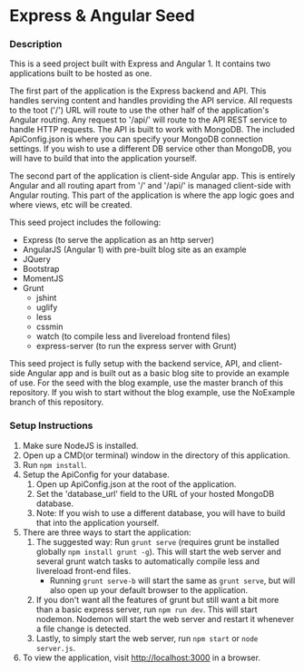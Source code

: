 # Express & Angular Seed

### Description
This is a seed project built with Express and Angular 1. It contains two applications
built to be hosted as one.

The first part of the application is the Express backend and API. This handles
serving content and handles providing the API service. All requests to the toot
('/') URL will route to use the other half of the application's Angular routing.
Any request to '/api/<something else>' will route to the API REST service to handle
HTTP requests. The API is built to work with MongoDB. The included ApiConfig.json
is where you can specify your MongoDB connection settings. If you wish to use a
different DB service other than MongoDB, you will have to build that into the
application yourself.

The second part of the application is client-side Angular app. This is entirely
Angular and all routing apart from '/' and '/api/' is managed client-side with
Angular routing. This part of the application is where the app logic goes and where
views, etc will be created.

This seed project includes the following:
- Express (to serve the application as an http server)
- AngularJS (Angular 1) with pre-built blog site as an example
- JQuery
- Bootstrap
- MomentJS
- Grunt
   - jshint
   - uglify
   - less
   - cssmin
   - watch (to compile less and livereload frontend files)
   - express-server (to run the express server with Grunt)

This seed project is fully setup with the backend service, API, and client-side
Angular app and is built out as a basic blog site to provide an example of use.
For the seed with the blog example, use the master branch of this repository.
If you wish to start without the blog example, use the NoExample branch of
this repository.

### Setup Instructions
1. Make sure NodeJS is installed.
2. Open up a CMD(or terminal) window in the directory of this application.
3. Run `npm install`.
4. Setup the ApiConfig for your database.
   1. Open up ApiConfig.json at the root of the application.
   2. Set the 'database_url' field to the URL of your hosted MongoDB database.
   3. Note: If you wish to use a different database, you will have to build that
      into the application yourself.
4. There are three ways to start the application:
   1. The suggested way: Run `grunt serve` (requires grunt be installed globally `npm install grunt -g`). This will start the web server and several
      grunt watch tasks to automatically compile less and livereload front-end files.
         - Running `grunt serve-b` will start the same as `grunt serve`, but will
           also open up your default browser to the application.
   2. If you don't want all the features of grunt but still want a bit more than
      a basic express server, run `npm run dev`. This will start nodemon. Nodemon
      will start the web server and restart it whenever a file change is detected.
   3. Lastly, to simply start the web server, run `npm start` or `node server.js`.
5. To view the application, visit [http://localhost:3000](http://localhost:3000) in a browser.
